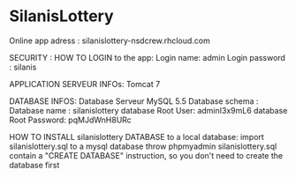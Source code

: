 # SilanisLottery

Online app adress : 
silanislottery-nsdcrew.rhcloud.com

SECURITY : 
HOW TO LOGIN to the app:
Login name: admin
Login password : silanis

APPLICATION SERVEUR INFOs:
Tomcat 7

DATABASE INFOS:
Database Serveur MySQL 5.5
Database schema : 
Database name : silanislottery
database Root User: adminI3x9mL6
database Root Password: pqMJdWnH8URc

HOW TO INSTALL silanislottery DATABASE to a local database:
import silanislottery.sql to a mysql database throw phpmyadmin
silanislottery.sql contain a "CREATE DATABASE" instruction, so you don't need to create the database first


